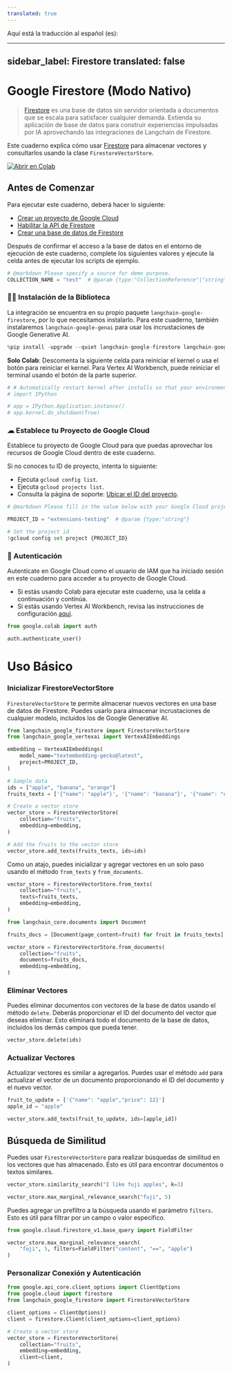 ```yaml
---
translated: true
---
```


Aquí está la traducción al español (es):

---
sidebar_label: Firestore
translated: false
---

# Google Firestore (Modo Nativo)

> [Firestore](https://cloud.google.com/firestore) es una base de datos sin servidor orientada a documentos que se escala para satisfacer cualquier demanda. Extienda su aplicación de base de datos para construir experiencias impulsadas por IA aprovechando las integraciones de Langchain de Firestore.

Este cuaderno explica cómo usar [Firestore](https://cloud.google.com/firestore) para almacenar vectores y consultarlos usando la clase `FirestoreVectorStore`.

[![Abrir en Colab](https://colab.research.google.com/assets/colab-badge.svg)](https://colab.research.google.com/github/googleapis/langchain-google-firestore-python/blob/main/docs/vectorstores.ipynb)

## Antes de Comenzar

Para ejecutar este cuaderno, deberá hacer lo siguiente:

* [Crear un proyecto de Google Cloud](https://developers.google.com/workspace/guides/create-project)
* [Habilitar la API de Firestore](https://console.cloud.google.com/flows/enableapi?apiid=firestore.googleapis.com)
* [Crear una base de datos de Firestore](https://cloud.google.com/firestore/docs/manage-databases)

Después de confirmar el acceso a la base de datos en el entorno de ejecución de este cuaderno, complete los siguientes valores y ejecute la celda antes de ejecutar los scripts de ejemplo.

```python
# @markdown Please specify a source for demo purpose.
COLLECTION_NAME = "test"  # @param {type:"CollectionReference"|"string"}
```

### 🦜🔗 Instalación de la Biblioteca

La integración se encuentra en su propio paquete `langchain-google-firestore`, por lo que necesitamos instalarlo. Para este cuaderno, también instalaremos `langchain-google-genai` para usar los incrustaciones de Google Generative AI.

```python
%pip install -upgrade --quiet langchain-google-firestore langchain-google-vertexai
```

**Solo Colab**: Descomenta la siguiente celda para reiniciar el kernel o usa el botón para reiniciar el kernel. Para Vertex AI Workbench, puede reiniciar el terminal usando el botón de la parte superior.

```python
# # Automatically restart kernel after installs so that your environment can access the new packages
# import IPython

# app = IPython.Application.instance()
# app.kernel.do_shutdown(True)
```

### ☁ Establece tu Proyecto de Google Cloud

Establece tu proyecto de Google Cloud para que puedas aprovechar los recursos de Google Cloud dentro de este cuaderno.

Si no conoces tu ID de proyecto, intenta lo siguiente:

* Ejecuta `gcloud config list`.
* Ejecuta `gcloud projects list`.
* Consulta la página de soporte: [Ubicar el ID del proyecto](https://support.google.com/googleapi/answer/7014113).

```python
# @markdown Please fill in the value below with your Google Cloud project ID and then run the cell.

PROJECT_ID = "extensions-testing"  # @param {type:"string"}

# Set the project id
!gcloud config set project {PROJECT_ID}
```

### 🔐 Autenticación

Autentícate en Google Cloud como el usuario de IAM que ha iniciado sesión en este cuaderno para acceder a tu proyecto de Google Cloud.

- Si estás usando Colab para ejecutar este cuaderno, usa la celda a continuación y continúa.
- Si estás usando Vertex AI Workbench, revisa las instrucciones de configuración [aquí](https://github.com/GoogleCloudPlatform/generative-ai/tree/main/setup-env).

```python
from google.colab import auth

auth.authenticate_user()
```

# Uso Básico

### Inicializar FirestoreVectorStore

`FirestoreVectorStore` te permite almacenar nuevos vectores en una base de datos de Firestore. Puedes usarlo para almacenar incrustaciones de cualquier modelo, incluidos los de Google Generative AI.

```python
from langchain_google_firestore import FirestoreVectorStore
from langchain_google_vertexai import VertexAIEmbeddings

embedding = VertexAIEmbeddings(
    model_name="textembedding-gecko@latest",
    project=PROJECT_ID,
)

# Sample data
ids = ["apple", "banana", "orange"]
fruits_texts = ['{"name": "apple"}', '{"name": "banana"}', '{"name": "orange"}']

# Create a vector store
vector_store = FirestoreVectorStore(
    collection="fruits",
    embedding=embedding,
)

# Add the fruits to the vector store
vector_store.add_texts(fruits_texts, ids=ids)
```

Como un atajo, puedes inicializar y agregar vectores en un solo paso usando el método `from_texts` y `from_documents`.

```python
vector_store = FirestoreVectorStore.from_texts(
    collection="fruits",
    texts=fruits_texts,
    embedding=embedding,
)
```

```python
from langchain_core.documents import Document

fruits_docs = [Document(page_content=fruit) for fruit in fruits_texts]

vector_store = FirestoreVectorStore.from_documents(
    collection="fruits",
    documents=fruits_docs,
    embedding=embedding,
)
```

### Eliminar Vectores

Puedes eliminar documentos con vectores de la base de datos usando el método `delete`. Deberás proporcionar el ID del documento del vector que deseas eliminar. Esto eliminará todo el documento de la base de datos, incluidos los demás campos que pueda tener.

```python
vector_store.delete(ids)
```

### Actualizar Vectores

Actualizar vectores es similar a agregarlos. Puedes usar el método `add` para actualizar el vector de un documento proporcionando el ID del documento y el nuevo vector.

```python
fruit_to_update = ['{"name": "apple","price": 12}']
apple_id = "apple"

vector_store.add_texts(fruit_to_update, ids=[apple_id])
```

## Búsqueda de Similitud

Puedes usar `FirestoreVectorStore` para realizar búsquedas de similitud en los vectores que has almacenado. Esto es útil para encontrar documentos o textos similares.

```python
vector_store.similarity_search("I like fuji apples", k=3)
```

```python
vector_store.max_marginal_relevance_search("fuji", 5)
```

Puedes agregar un prefiltro a la búsqueda usando el parámetro `filters`. Esto es útil para filtrar por un campo o valor específico.

```python
from google.cloud.firestore_v1.base_query import FieldFilter

vector_store.max_marginal_relevance_search(
    "fuji", 5, filters=FieldFilter("content", "==", "apple")
)
```

### Personalizar Conexión y Autenticación

```python
from google.api_core.client_options import ClientOptions
from google.cloud import firestore
from langchain_google_firestore import FirestoreVectorStore

client_options = ClientOptions()
client = firestore.Client(client_options=client_options)

# Create a vector store
vector_store = FirestoreVectorStore(
    collection="fruits",
    embedding=embedding,
    client=client,
)
```
